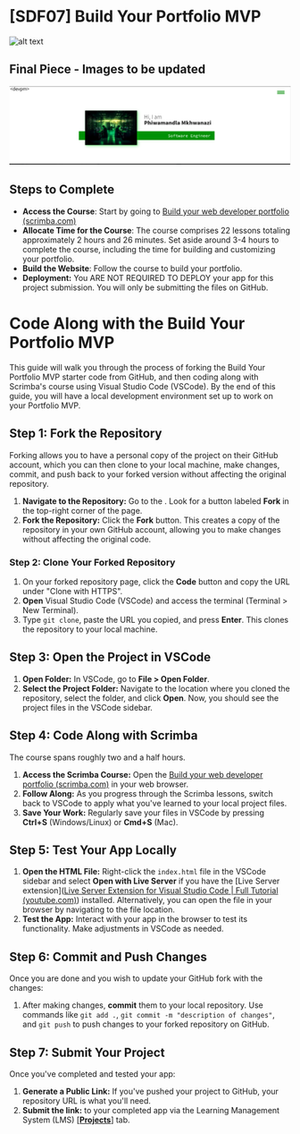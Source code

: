 # [SDF07] Build Your Portfolio MVP

![alt text](portfolio.png)

## Final Piece - Images to be updated
![alt text](final.png)

## Steps to Complete

- **Access the Course**: Start by going to [Build your web developer portfolio (scrimba.com)](https://scrimba.com/learn/portfolio) 
- **Allocate Time for the Course**: The course comprises 22 lessons totaling approximately 2 hours and 26 minutes. Set aside around 3-4 hours to complete the course, including the time for building and customizing your portfolio.
- **Build the Website**: Follow the course to build your portfolio. 
- **Deployment:** You ARE NOT REQUIRED TO DEPLOY your app for this project submission. You will only be submitting the files on GitHub. 
# Code Along with the Build Your Portfolio MVP 

This guide will walk you through the process of forking the Build Your Portfolio MVP  starter code from GitHub, and then coding along with Scrimba's course using Visual Studio Code (VSCode). By the end of this guide, you will have a local development environment set up to work on your Portfolio MVP.

## Step 1: Fork the Repository

Forking allows you to have a personal copy of the project on their GitHub account, which you can then clone to your local machine, make changes, commit, and push back to your forked version without affecting the original repository.

1. **Navigate to the Repository:** Go to the 
. Look for a button labeled **Fork** in the top-right corner of the page.
2. **Fork the Repository:** Click the **Fork** button. This creates a copy of the repository in your own GitHub account, allowing you to make changes without affecting the original code.

### Step 2: Clone Your Forked Repository

1. On your forked repository page, click the **Code** button and copy the URL under "Clone with HTTPS".
2. **Open** Visual Studio Code (VSCode) and access the terminal (Terminal > New Terminal).
3. Type `git clone`, paste the URL you copied, and press **Enter**. This clones the repository to your local machine.

## Step 3: Open the Project in VSCode

1. **Open Folder:** In VSCode, go to **File > Open Folder**.
2. **Select the Project Folder:** Navigate to the location where you cloned the repository, select the folder, and click **Open**. Now, you should see the project files in the VSCode sidebar.

## Step 4: Code Along with Scrimba

The course spans roughly two and a half hours. 

1. **Access the Scrimba Course:** Open the [Build your web developer portfolio (scrimba.com)](https://scrimba.com/learn/portfolio) in your web browser.
2. **Follow Along:** As you progress through the Scrimba lessons, switch back to VSCode to apply what you've learned to your local project files.
3. **Save Your Work:** Regularly save your files in VSCode by pressing **Ctrl+S** (Windows/Linux) or **Cmd+S** (Mac).

## Step 5: Test Your App Locally

1. **Open the HTML File:** Right-click the `index.html` file in the VSCode sidebar and select **Open with Live Server** if you have the [Live Server extension]([Live Server Extension for Visual Studio Code | Full Tutorial (youtube.com)](https://www.youtube.com/watch?v=_Tl-6HeV0Rc&t=269s)) installed. Alternatively, you can open the file in your browser by navigating to the file location.
2. **Test the App:** Interact with your app in the browser to test its functionality. Make adjustments in VSCode as needed.

## Step 6: Commit and Push Changes

Once you are done and you wish to update your GitHub fork with the changes:

1. After making changes, **commit** them to your local repository. Use commands like `git add .`, `git commit -m "description of changes"`, and `git push` to push changes to your forked repository on GitHub.
## Step 7: Submit Your Project

Once you've completed and tested your app:

1. **Generate a Public Link:** If you've pushed your project to GitHub, your repository URL is what you'll need.
2. **Submit the link:** to your completed app via the Learning Management System (LMS) [**[Projects](https://learn.codespace.co.za/projects)**] tab.
